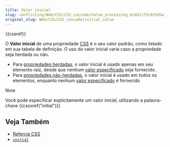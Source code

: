 ```yaml
---
title: Valor inicial
slug: conflicting/Web/CSS/CSS_cascade/Value_processing_bcdd1173c035d5a1f45a73ceb7da30cc58d8ff6e84066662a7d88acaf52fcc37
original_slug: Web/CSS/CSS_cascade/initial_value
---
```


{{cssref}}

O **Valor inicial** de uma propriedade [CSS](/pt-BR/docs/Web/CSS) é o seu valor padrão, como listado em sua tabela de definição. O uso do valor inicial varia caso a propriedade seja herdada ou não.

- Para [propriedades herdadas](/pt-BR/docs/Web/CSS/Inheritance#propriedades_herdadas), o valor inicial é usado apenas em seu elemento raíz, desde que nenhum [valor especificado](/pt-BR/docs/Web/CSS/specified_value) seja fornecido.
- Para [propriedades não-herdadas](/pt-BR/docs/Web/CSS/Inheritance#propriedades_nao_herdadas), o valor inicial é usado em todos os elementos, enquanto nenhum [valor especificado](/pt-BR/docs/Web/CSS/specified_value) é fornecido

> [!NOTE]
> Você pode especificar explicitamente um valor inicial, utilizando a palavra-chave {{cssxref("initial")}}

## Veja Também

- [Refercia CSS](/pt-BR/docs/Web/CSS/Reference)
- [`initial`](/pt-BR/docs/Web/CSS/initial)

